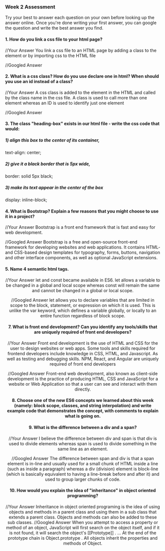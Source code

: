 ### Week 2 Assessment

Try your best to answer each question on your own before looking up the answer online. Once you're done writing your first answer, you can google the question and write the best answer you find.

#### 1. How do you link a css file to your html page?

 //Your Answer
 You link a css file to an HTML page by adding a class to the element or by importing css to the HTML file

 //Googled Answer


 #### 2. What is a css class? How do you use declare one in html? When should you use an id instead of a class?

 //Your Answer
 A css class is added to the element in the HTML and called by the class name in the css file. A class is used to call more than one element whereas an ID is used to identify just one element

 //Googled Answer


#### 3. The class "heading-box" exists in our html file - write the css code that would:

##### 1) align this box to the center of its container,
text-align: center;
##### 2) give it a black border that is 5px wide,
border: solid 5px black;
##### 3) make its text appear in the center of the box
display: inline-block;

#### 4. What is Bootstrap? Explain a few reasons that you might choose to use it in a project?

 //Your Answer
 Bootstrap is a front end framework that is fast and easy for web development.

 //Googled Answer
 Bootstrap is a free and open-source front-end framework for developing websites and web applications. It contains HTML- and CSS-based design templates for typography, forms, buttons, navigation and other interface components, as well as optional JavaScript extensions.

#### 5. Name 4 semantic html tags.
<header>
<footer>
<table>
<main
#### 6. What is block scope that became available in ES6? Include how it differs from javascript's local and global scope, and what variables are block scoped.

 //Your Answer
 let and const became available in ES6. let allows a variable to be changed in a global and local scope whereas const will remain the same and cannot be changed in a global or local scope.

 //Googled Answer
 let allows you to declare variables that are limited in scope to the block, statement, or expression on which it is used. This is unlike the var keyword, which defines a variable globally, or locally to an entire function regardless of block scope.

 #### 7. What is front end development? Can you identify any tools/skills that are uniquely required of front end developers?

 //Your Answer
 Front end development is the use of HTML and CSS for the user to design websites or web apps. Some tools and skills required for frontend developers include knowledge in CSS, HTML, and Javascript. As well as testing and debugging skills. NPM, React, and Angular are uniquely required of front end developers

 //Googled Answer
 Front-end web development, also known as client-side development is the practice of producing HTML, CSS and JavaScript for a website or Web Application so that a user can see and interact with them directly.

 #### 8. Choose one of the new ES6 concepts we learned about this week (namely: block scope, classes, and string interpolation) and write example code that demonstrates the concept, with comments to explain what is going on.


 #### 9. What is the difference between a div and a span?


 //Your Answer
 I believe the difference between div and span is that div is used to divide elements whereas span is used to divide something in the same line as an element.

 //Googled Answer
The difference between span and div is that a span element is in-line and usually used for a small chunk of HTML inside a line (such as inside a paragraph) whereas a div (division) element is block-line (which is basically equivalent to having a line-break before and after it) and used to group larger chunks of code.

#### 10. How would you explain the idea of "inheritance" in object oriented programming?


 //Your Answer
Inheritance in object oriented programing is the idea of using objects and methods in a parent class and using them in a sub class that extends a parent class. Objects and methods can also be added to these sub classes.
 //Googled Answer
When you attempt to access a property or method of an object, JavaScript will first search on the object itself, and if it is not found, it will search the object's [[Prototype]] . ... At the end of the prototype chain is Object.prototype . All objects inherit the properties and methods of Object. 
